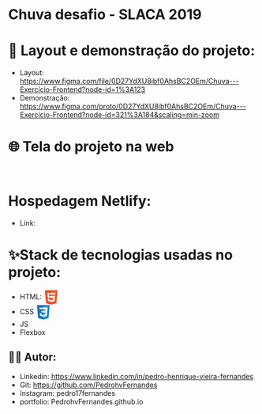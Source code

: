 # Chuva desafio - SLACA 2019

# 🔖 Layout e demonstração do projeto:
- Layout: https://www.figma.com/file/0D27YdXU8ibf0AhsBC2OEm/Chuva---Exercício-Frontend?node-id=1%3A123
- Demonstração: https://www.figma.com/proto/0D27YdXU8ibf0AhsBC2OEm/Chuva---Exercício-Frontend?node-id=321%3A184&scaling=min-zoom

# 🌐 Tela do projeto na web
  <img height="450" src="">

# Hospedagem Netlify: 
  - Link: 

# ✨Stack de tecnologias usadas no projeto:

- HTML: <img align="center" height="30" src="https://raw.githubusercontent.com/devicons/devicon/master/icons/html5/html5-original.svg">
- CSS <img align="center" height="30" src="https://raw.githubusercontent.com/devicons/devicon/master/icons/css3/css3-original.svg">
- JS
- Flexbox

## 👨‍💻 Autor:
- Linkedin: https://www.linkedin.com/in/pedro-henrique-vieira-fernandes
- Git: https://github.com/PedrohvFernandes
- Instagram: pedro17fernandes
- portfolio: PedrohvFernandes.github.io